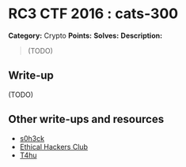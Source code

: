 # RC3 CTF 2016 : cats-300

**Category:** Crypto
**Points:**
**Solves:**
**Description:**

> (TODO)

## Write-up

(TODO)

## Other write-ups and resources

* [s0h3ck](https://github.com/s0h3ck/h3ck-c0ding/blob/master/CTFs/RC3%20CTF%202016/README.md#cats)
* [Ethical Hackers Club](https://ethicalhackers.club/rc3-ctf-2016-write-ups/#Cats)
* [T4hu](https://ctftime.org/writeup/4808)
